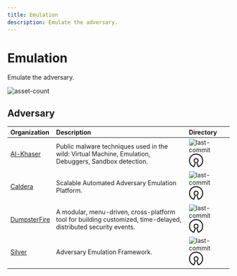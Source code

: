 ```yaml
---
title: Emulation
description: Emulate the adversary.
---
```


# Emulation

Emulate the adversary.

![asset-count](https://img.shields.io/badge/Tools%20%26%20Resources%20Available-4-A65F5F?style=for-the-badge)

## Adversary

| Organization | Description | Directory |
| :--- | :--- | :--- |
| [Al-Khaser](https://github.com/LordNoteworthy/al-khaser) | Public malware techniques used in the wild: Virtual Machine, Emulation, Debuggers, Sandbox detection. | ![last-commit](https://img.shields.io/github/last-commit/LordNoteworthy/al-khaser?color=a65f5f&style=flat-square) ![opensource](../../assets/img/icons/open-source.png) |
| [Caldera](https://github.com/mitre/caldera) | Scalable Automated Adversary Emulation Platform. | ![last-commit](https://img.shields.io/github/last-commit/mitre/caldera?color=a65f5f&style=flat-square) ![opensource](../../assets/img/icons/open-source.png) |
| [DumpsterFire](https://github.com/TryCatchHCF/DumpsterFire) | A modular, menu-driven, cross-platform tool for building customized, time-delayed, distributed security events. | ![last-commit](https://img.shields.io/github/last-commit/TryCatchHCF/DumpsterFire?color=a65f5f&style=flat-square) ![opensource](../../assets/img/icons/open-source.png) |
| [Silver](https://github.com/BishopFox/sliver) | Adversary Emulation Framework. | ![last-commit](https://img.shields.io/github/last-commit/BishopFox/sliver?color=a65f5f&style=flat-square) ![opensource](../../assets/img/icons/open-source.png) |

